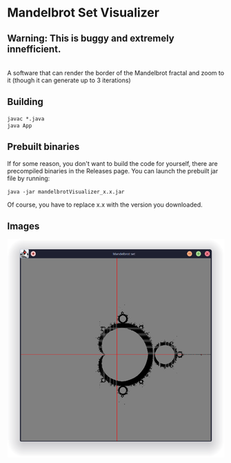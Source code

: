 # Mandelbrot Set Visualizer

## Warning: This is buggy and extremely innefficient.<br/> 

<br/>
A software that can render the border of the Mandelbrot fractal and zoom to it (though it can generate up to 3 iterations)
<br/>

## Building
```
javac *.java
java App
```

## Prebuilt binaries
If for some reason, you don't want to build the code for yourself, there are precompiled binaries in the Releases page. You can launch the prebuilt jar file by running: 
```
java -jar mandelbrotVisualizer_x.x.jar
```

Of course, you have to replace x.x with the version you downloaded.

## Images

![The border of the fractal](images/app.png)